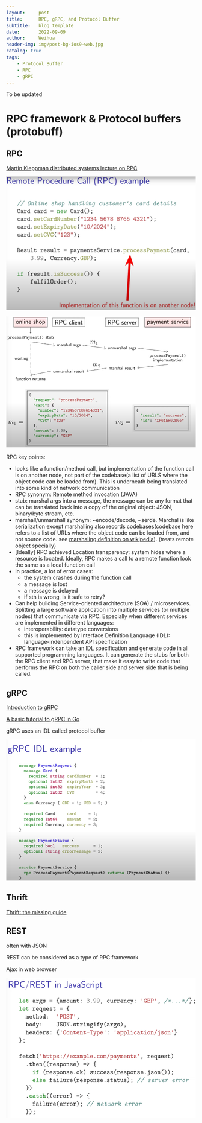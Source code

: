 ```yaml
---
layout:     post
title:      RPC, gRPC, and Protocol Buffer
subtitle:   blog template
date:       2022-09-09
author:     Weihua
header-img: img/post-bg-ios9-web.jpg
catalog: true
tags:
    - Protocol Buffer
    - RPC
    - gRPC
---
```

To be updated
# RPC framework & Protocol buffers (protobuff)

## RPC

[Martin Kleppman distributed systems lecture on RPC](https://www.youtube.com/watch?v=S2osKiqQG9s)

![Untitled](/img/rpc_1.png)

![Untitled](/img/rpc_2.png)

RPC key points:

- looks like a function/method call, but implementation of the function call is on another node, not part of the codebase(a list of URLS where the object code can be loaded from). This is underneath being translated into some kind of network communication
- RPC synonym: Remote method invocation (JAVA)
- stub: marshal args into a message, the message can be any format that can be translated back into a copy of the original object: JSON, binary/byte stream, etc.
- marshall/unmarshall synonym: ~encode/decode, ~serde. Marchal is like serialization except marshalling also records codebases(codebase here refers to a list of URLs where the object code can be loaded from, and not source code. see [marshaling definition on wikipedia](https://en.wikipedia.org/wiki/Marshalling_(computer_science)#:~:text=Marshalling%20is%20like%20serialization%2C%20except,marshalling%20treats%20remote%20objects%20specially.&text=Any%20object%20whose%20methods%20can,machine%5D%20must%20implement%20the%20java.)). (treats remote object specially)
- [Ideally] RPC achieved Location transparency: system hides where a resource is located. Ideally, RPC makes a call to a remote function look the same as a local function call
- In practice, a lot of error cases:
    - the system crashes during the function call
    - a message is lost
    - a message is delayed
    - if sth is wrong, is it safe to retry?
- Can help building Service-oriented architecture (SOA) / microservices. Splitting a large software application into multiple services (or multiple nodes) that communicate via RPC. Especially when different services are implemented in different languages:
    - interoperability: datatype conversions
    - this is implemented by Interface Definition Language (IDL): language-indenpendent API specification
- RPC framework can take an IDL specification and generate code in all supported programming languages. It can generate the stubs for both the RPC client and RPC server, that make it easy to write code that performs the RPC on both the caller side and server side that is being called.

## gRPC

[Introduction to gRPC](https://grpc.io/docs/what-is-grpc/introduction/)

[A basic tutorial to gRPC in Go](https://grpc.io/docs/languages/go/basics/)

gRPC uses an IDL called protocol buffer

![Untitled](/img/rpc_3.png)

## Thrift

[Thrift: the missing guide](https://diwakergupta.github.io/thrift-missing-guide/)

## REST

often with JSON

REST can be considered as a type of RPC framework

Ajax in web browser

![Untitled](/img/rpc_4.png)